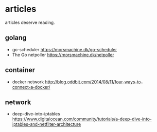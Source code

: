 # articles
articles deserve reading.
## golang
- go-scheduler https://morsmachine.dk/go-scheduler
- The Go netpoller https://morsmachine.dk/netpoller

## container
- docker network http://blog.oddbit.com/2014/08/11/four-ways-to-connect-a-docker/

## network 
- deep-dive-into-iptables https://www.digitalocean.com/community/tutorials/a-deep-dive-into-iptables-and-netfilter-architecture

